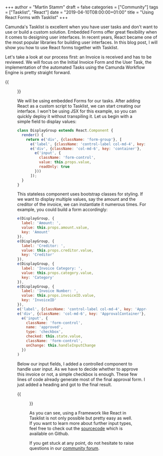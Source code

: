 +++
author = "Martin Stamm"
draft = false
categories = ["Community"]
tags = ["Tasklist", "React"]
date = "2019-04-10T08:00:00+01:00"
title = "Using React Forms with Tasklist"
+++

Camunda's Tasklist is excellent when you have user tasks and don't want to use or build a custom solution. Embedded Forms offer great flexibility when it comes to designing user interfaces. In recent years, React became one of the most popular libraries for building user interfaces. In this blog post, I will show you how to use React forms together with Tasklist.

<!--more-->

Let's take a look at our process first: an Invoice is received and has to be reviewed. We will focus on the Initial Invoice Form and the User Task, the implementation of the automated Tasks using the Camunda Workflow Engine is pretty straight forward.

{{<figure src="diagram.png" alt="The Invoice Process">}}

We will be using embedded Forms for our tasks. After adding React as a custom script to Tasklist, we can start creating our interface. I won't be using JSX for this example, so you can quickly deploy it without transpiling it. Let us begin with a simple field to display values:

```javascript
class DisplayGroup extends React.Component {
  render() {
    return e('div', {className: 'form-group'}, [
      e('label', {className: 'control-label col-md-4', key: 'label'}, this.props.label),
      e('div', {className: 'col-md-6', key: 'container'},
        e('input', {
          className: 'form-control',
          value: this.props.value,
          readOnly: true
        }))
      ]);
  }
}
```

This stateless component uses bootstrap classes for styling. If we want to display multiple values, say the amount and the creditor of the invoice, we can instantiate it numerous times. For example, you could build a form accordingly:

```javascript
e(DisplayGroup, {
  label: 'Amount: ',
  value: this.props.amount.value,
  key: 'Amount'
}),
e(DisplayGroup, {
  label: 'Creditor: ',
  value: this.props.creditor.value,
  key: 'Creditor'
}),
e(DisplayGroup, {
  label: 'Invoice Category: ',
  value: this.props.category.value,
  key: 'Category'
}),
e(DisplayGroup, {
  label: 'Invoice Number: ',
  value: this.props.invoiceID.value,
  key: 'InvoiceID'
}),
e('label', {className: 'control-label col-md-4', key: 'ApprovalLabel'}, 'I approve this Invoice'),
e('div', {className: 'col-md-6', key: 'ApprovalContainer'},
  e('input', {
    className: 'form-control',
    name: 'approved',
    type: 'checkbox',
    checked: this.state.value,
    className: 'form-control',
    onChange: this.handleInputChange
  })
)
```

Below our input fields, I added a controlled component to handle user input. As we have to decide whether to approve this invoice or not, a simple checkbox is enough. These few lines of code already generate most of the final approval form. I just added a heading and got to the final result.

{{<figure src="approval_form.png" alt="The Invoice Approval Form">}}

As you can see, using a Framework like React in Tasklist is not only possible but pretty easy as well.
If you want to learn more about further input types, feel free to check out the [sourcecode](https://github.com/camunda/camunda-bpm-examples/tree/master/usertask/task-form-embedded-react) which is available on Github.

If you get stuck at any point, do not hesitate to raise questions in our [community forum](https://forum.camunda.org/).
